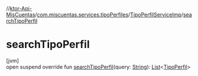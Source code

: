 //[ktor-Api-MisCuentas](../../../index.md)/[com.miscuentas.services.tipoPerfiles](../index.md)/[TipoPerfilServiceImp](index.md)/[searchTipoPerfil](search-tipo-perfil.md)

# searchTipoPerfil

[jvm]\
open suspend override fun [searchTipoPerfil](search-tipo-perfil.md)(query: [String](https://kotlinlang.org/api/latest/jvm/stdlib/kotlin/-string/index.html)): [List](https://kotlinlang.org/api/latest/jvm/stdlib/kotlin.collections/-list/index.html)&lt;[TipoPerfil](../../com.miscuentas.models/-tipo-perfil/index.md)&gt;
